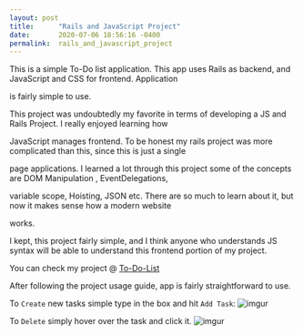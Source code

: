 ```yaml
---
layout: post
title:      "Rails and JavaScript Project"
date:       2020-07-06 18:56:16 -0400
permalink:  rails_and_javascript_project
---
```



This is a simple To-Do list application. This app uses Rails as backend, and JavaScript and CSS for frontend. Application

is fairly simple to use.

This project was undoubtedly my favorite in terms of  developing a JS and Rails Project. I really enjoyed learning how 

JavaScript manages frontend. To be honest my rails project was more complicated than this, since this is just a single

page applications. I learned a lot through this project some of the concepts are DOM Manipulation , EventDelegations, 

variable scope, Hoisting, JSON etc. There are so much to learn about it, but now it makes sense how a modern website 

works.

I kept, this project fairly simple, and I think anyone who understands JS syntax will be able to understand this frontend portion of my project.

You can check my project @ [To-Do-List](https://github.com/hbajwaa/todo_api)

After following the project usage guide, app is fairly straightforward to use.

To `Create` new tasks simple type in the box and hit `Add Task`:
![imgur](https://i.imgur.com/obWLRWM.png)

To `Delete` simply hover over the task and click it.
![imgur](https://i.imgur.com/Nkdzwyd.png)





